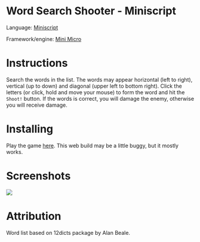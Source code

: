 # Word Search Shooter - Miniscript

Language: [Miniscript](https://miniscript.org/)

Framework/engine: [Mini Micro](https://miniscript.org/MiniMicro/index.html)

# Instructions

Search the words in the list. The words may appear horizontal (left to right), vertical (up to down) and diagonal (upper left to bottom right).
Click the letters (or click, hold and move your mouse) to form the word and hit the `Shoot!` button. If the words is correct, you will damage the enemy, otherwise you will receive damage.

# Installing

Play the game [here](https://intasx.github.io/Games/WSS/). This web build may be a little buggy, but it mostly works.

# Screenshots

![](/Word_Search_Shooter_-_Miniscript/WSS-miniscript.png)

# Attribution

Word list based on 12dicts package by Alan Beale.